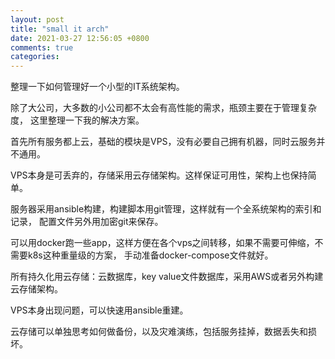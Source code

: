 ```yaml
---
layout: post
title: "small it arch"
date: 2021-03-27 12:56:05 +0800
comments: true
categories: 
---
```


整理一下如何管理好一个小型的IT系统架构。

除了大公司，大多数的小公司都不太会有高性能的需求，瓶颈主要在于管理复杂度，
这里整理一下我的解决方案。

首先所有服务都上云，基础的模块是VPS，没有必要自己拥有机器，同时云服务并不通用。

VPS本身是可丢弃的，存储采用云存储架构。这样保证可用性，架构上也保持简单。

服务器采用ansible构建，构建脚本用git管理，这样就有一个全系统架构的索引和记录，
配置文件另外用加密git来保存。

可以用docker跑一些app，这样方便在各个vps之间转移，如果不需要可伸缩，不需要k8s这种重量级的方案，
手动准备docker-compose文件就好。

所有持久化用云存储：云数据库，key value文件数据库，采用AWS或者另外构建云存储架构。

VPS本身出现问题，可以快速用ansible重建。

云存储可以单独思考如何做备份，以及灾难演练，包括服务挂掉，数据丢失和损坏。

